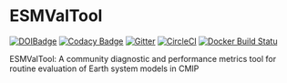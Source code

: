 # ESMValTool
[![DOIBadge](https://img.shields.io/badge/DOI-10.17874%2Fac8548f0315-blue.svg)](http://dx.doi.org/10.17874/ac8548f0315)
[![Codacy Badge](https://api.codacy.com/project/badge/Grade/c37f11ada51240a9af5f7c05bcad3e97)](https://www.codacy.com/app/ESMValGroup/ESMValTool?utm_source=github.com&amp;utm_medium=referral&amp;utm_content=ESMValGroup/ESMValTool&amp;utm_campaign=Badge_Grade)
[![Gitter](https://badges.gitter.im/Join%20Chat.svg)](https://gitter.im/ESMValGroup?utm_source=badge&utm_medium=badge&utm_campaign=pr-badge&utm_content=badge)
[![CircleCI](https://circleci.com/gh/ESMValGroup/ESMValTool.svg?style=svg)](https://circleci.com/gh/ESMValGroup/ESMValTool)
[![Docker Build Statu](https://img.shields.io/docker/build/esmvalgroup/esmvaltool.svg)]()

ESMValTool: A community diagnostic and performance metrics tool for routine evaluation of Earth system models in CMIP 
